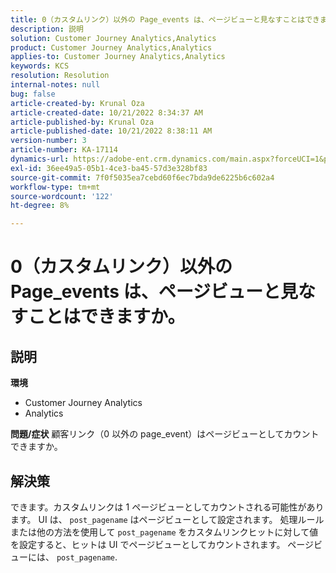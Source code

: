 ```yaml
---
title: 0（カスタムリンク）以外の Page_events は、ページビューと見なすことはできますか。
description: 説明
solution: Customer Journey Analytics,Analytics
product: Customer Journey Analytics,Analytics
applies-to: Customer Journey Analytics,Analytics
keywords: KCS
resolution: Resolution
internal-notes: null
bug: false
article-created-by: Krunal Oza
article-created-date: 10/21/2022 8:34:37 AM
article-published-by: Krunal Oza
article-published-date: 10/21/2022 8:38:11 AM
version-number: 3
article-number: KA-17114
dynamics-url: https://adobe-ent.crm.dynamics.com/main.aspx?forceUCI=1&pagetype=entityrecord&etn=knowledgearticle&id=e0d0b62f-1b51-ed11-bba2-0022480867fb
exl-id: 36ee49a5-05b1-4ce3-ba45-57d3e328bf83
source-git-commit: 7f0f5035ea7cebd60f6ec7bda9de6225b6c602a4
workflow-type: tm+mt
source-wordcount: '122'
ht-degree: 8%

---
```


# 0（カスタムリンク）以外の Page_events は、ページビューと見なすことはできますか。

## 説明

<b>環境</b>
- Customer Journey Analytics
- Analytics



<b>問題/症状</b>
顧客リンク（0 以外の page_event）はページビューとしてカウントできますか。


## 解決策


できます。カスタムリンクは 1 ページビューとしてカウントされる可能性があります。 UI は、 `post_pagename` はページビューとして設定されます。 処理ルールまたは他の方法を使用して `post_pagename` をカスタムリンクヒットに対して値を設定すると、ヒットは UI でページビューとしてカウントされます。 ページビューには、 `post_pagename`.
